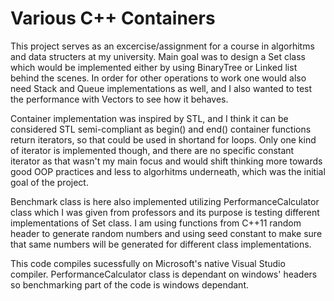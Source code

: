 # Various C++ Containers

This project serves as an excercise/assignment for a course in algorhitms and data structers at my university. Main goal was to design a Set class which would be implemented either by using BinaryTree or Linked list behind the scenes. In order for other operations to work one would also need Stack and Queue implementations as well, and I also wanted to test the performance with Vectors to see how it behaves.


Container implementation was inspired by STL, and I think it can be considered STL semi-compliant as begin() and end() container functions return iterators, so that could be used in shortand for loops. Only one kind of iterator is implemented though, and there are no specific constant iterator as that wasn't my main focus and would shift thinking more towards good OOP practices and less to algorhitms underneath, which was the initial goal of the project.


Benchmark class is here also implemented utilizing PerformanceCalculator class which I was given from professors and its purpose is testing different implementations of Set class. I am using functions from C++11 random header to generate random numbers and using seed constant to make sure that same numbers will be generated for different class implementations.


This code compiles sucessfully on Microsoft's native Visual Studio compiler. PerformanceCalculator class is dependant on windows' headers so 
benchmarking part of the code is windows dependant.